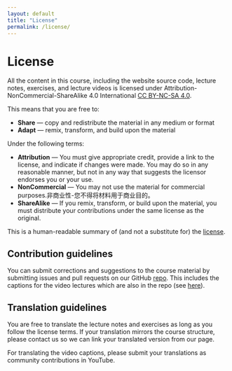 ```yaml
---
layout: default
title: "License"
permalink: /license/
---
```


# License

All the content in this course, including the website source code, lecture notes, exercises, and lecture videos is licensed under Attribution-NonCommercial-ShareAlike 4.0 International [CC BY-NC-SA 4.0](https://creativecommons.org/licenses/by-nc-sa/4.0/).

This means that you are free to:
- **Share** — copy and redistribute the material in any medium or format
- **Adapt** — remix, transform, and build upon the material

Under the following terms:

- **Attribution** — You must give appropriate credit, provide a link to the license, and indicate if changes were made. You may do so in any reasonable manner, but not in any way that suggests the licensor endorses you or your use.
- **NonCommercial** — You may not use the material for commercial purposes.非商业性-您不得将材料用于商业目的。
- **ShareAlike** — If you remix, transform, or build upon the material, you must distribute your contributions under the same license as the original.

This is a human-readable summary of (and not a substitute for) the [license](https://creativecommons.org/licenses/by-nc-sa/4.0/legalcode).

## Contribution guidelines

You can submit corrections and suggestions to the course material by submitting issues and pull requests on our GitHub [repo](https://github.com/missing-semester/missing-semester). This includes the captions for the video lectures which are also in the repo (see [here](https://github.com/missing-semester/missing-semester/tree/master/static/files/subtitles/2020)).

## Translation guidelines

You are free to translate the lecture notes and exercises as long as you follow the license terms.
If your translation mirrors the course structure, please contact us so we can link your translated version from our page.

For translating the video captions, please submit your translations as community contributions in YouTube.

